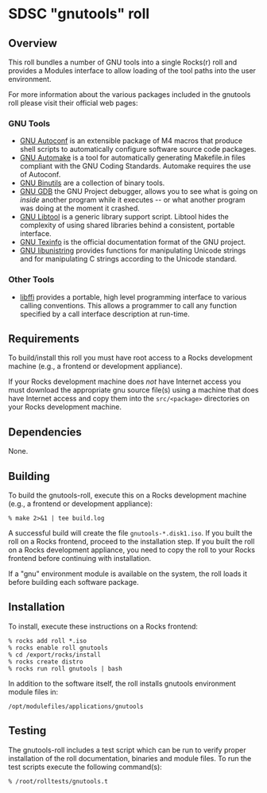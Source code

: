 # SDSC "gnutools" roll

## Overview

This roll bundles a number of GNU tools into a single Rocks(r) roll and provides a Modules interface to allow loading of the tool paths into the user environment.

For more information about the various packages included in the gnutools roll please visit their official web pages:

### GNU Tools

- <a href="http://www.gnu.org/software/autoconf/" target="_blank">GNU
Autoconf</a> is an extensible package of M4 macros that produce shell scripts to
automatically configure software source code packages.
- <a href="http://www.gnu.org/software/automake/" target="_blank">GNU
Automake</a> is a tool for automatically generating Makefile.in files compliant
with the GNU Coding Standards. Automake requires the use of Autoconf.
- <a href="http://www.gnu.org/software/binutils/" target="_blank">GNU
Binutils</a> are a collection of binary tools.
- <a href="http://www.gnu.org/software/gdb/" target="_blank">GNU GDB</a> the GNU
Project debugger, allows you to see what is going on *inside* another program
while it executes -- or what another program was doing at the moment it crashed.
- <a href="http://www.gnu.org/software/libtool/" target="_blank">GNU Libtool</a>
is a generic library support script. Libtool hides the complexity of using
shared libraries behind a consistent, portable interface.
- <a href="http://www.gnu.org/software/texinfo/" target="_blank">GNU Texinfo</a>
is the official documentation format of the GNU project.
- <a href="http://www.gnu.org/software/libunistring/" target="_blank">GNU
libunistring</a> provides functions for manipulating Unicode strings and for
manipulating C strings according to the Unicode standard.


### Other Tools

- <a href="http://sourceware.org/libffi/" target="_blank">libffi</a> provides a
portable, high level programming interface to various calling conventions. This
allows a programmer to call any function specified by a call interface
description at run-time.


## Requirements

To build/install this roll you must have root access to a Rocks development
machine (e.g., a frontend or development appliance).

If your Rocks development machine does *not* have Internet access you must
download the appropriate gnu source file(s) using a machine that does
have Internet access and copy them into the `src/<package>` directories on your
Rocks development machine.


## Dependencies

None.


## Building

To build the gnutools-roll, execute this on a Rocks development
machine (e.g., a frontend or development appliance):

```shell
% make 2>&1 | tee build.log
```

A successful build will create the file `gnutools-*.disk1.iso`.  If you built the
roll on a Rocks frontend, proceed to the installation step. If you built the
roll on a Rocks development appliance, you need to copy the roll to your Rocks
frontend before continuing with installation.

If a "gnu" environment module is available on the system, the roll loads it
before building each software package.

## Installation

To install, execute these instructions on a Rocks frontend:

```shell
% rocks add roll *.iso
% rocks enable roll gnutools
% cd /export/rocks/install
% rocks create distro
% rocks run roll gnutools | bash
```

In addition to the software itself, the roll installs gnutools environment
module files in:

```shell
/opt/modulefiles/applications/gnutools
```


## Testing

The gnutools-roll includes a test script which can be run to verify proper
installation of the roll documentation, binaries and module files. To
run the test scripts execute the following command(s):

```shell
% /root/rolltests/gnutools.t 
```
